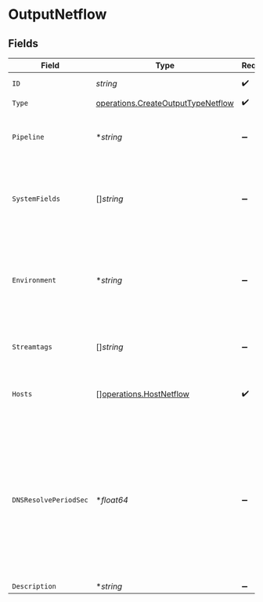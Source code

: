 # OutputNetflow


## Fields

| Field                                                                                                                                                                         | Type                                                                                                                                                                          | Required                                                                                                                                                                      | Description                                                                                                                                                                   |
| ----------------------------------------------------------------------------------------------------------------------------------------------------------------------------- | ----------------------------------------------------------------------------------------------------------------------------------------------------------------------------- | ----------------------------------------------------------------------------------------------------------------------------------------------------------------------------- | ----------------------------------------------------------------------------------------------------------------------------------------------------------------------------- |
| `ID`                                                                                                                                                                          | *string*                                                                                                                                                                      | :heavy_check_mark:                                                                                                                                                            | Unique ID for this output                                                                                                                                                     |
| `Type`                                                                                                                                                                        | [operations.CreateOutputTypeNetflow](../../models/operations/createoutputtypenetflow.md)                                                                                      | :heavy_check_mark:                                                                                                                                                            | N/A                                                                                                                                                                           |
| `Pipeline`                                                                                                                                                                    | **string*                                                                                                                                                                     | :heavy_minus_sign:                                                                                                                                                            | Pipeline to process data before sending out to this output                                                                                                                    |
| `SystemFields`                                                                                                                                                                | []*string*                                                                                                                                                                    | :heavy_minus_sign:                                                                                                                                                            | Fields to automatically add to events, such as cribl_pipe. Supports wildcards.                                                                                                |
| `Environment`                                                                                                                                                                 | **string*                                                                                                                                                                     | :heavy_minus_sign:                                                                                                                                                            | Optionally, enable this config only on a specified Git branch. If empty, will be enabled everywhere.                                                                          |
| `Streamtags`                                                                                                                                                                  | []*string*                                                                                                                                                                    | :heavy_minus_sign:                                                                                                                                                            | Tags for filtering and grouping in @{product}                                                                                                                                 |
| `Hosts`                                                                                                                                                                       | [][operations.HostNetflow](../../models/operations/hostnetflow.md)                                                                                                            | :heavy_check_mark:                                                                                                                                                            | One or more NetFlow destinations to forward events to                                                                                                                         |
| `DNSResolvePeriodSec`                                                                                                                                                         | **float64*                                                                                                                                                                    | :heavy_minus_sign:                                                                                                                                                            | How often to resolve the destination hostname to an IP address. Ignored if all destinations are IP addresses. A value of 0 means every datagram sent will incur a DNS lookup. |
| `Description`                                                                                                                                                                 | **string*                                                                                                                                                                     | :heavy_minus_sign:                                                                                                                                                            | N/A                                                                                                                                                                           |